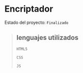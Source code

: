 # Encriptador

Estado del proyecto: `Finalizado`

>## lenguajes utilizados
>
> `HTML5`
>
> `CSS`
>
> `JS`
